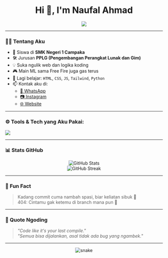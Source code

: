 <h1 align="center">Hi 👋, I'm Naufal Ahmad</h1>
<p align="center">
  <img src="https://readme-typing-svg.herokuapp.com?font=Poppins&size=20&color=09FFC5&center=true&vCenter=true&width=500&lines=Siswa+SMK+PPLG;Web+Dev+Pemula+💻;Ngoding+Sambil+Ngopi+☕;Let's+connect!+🚀" />
</p>

---

### 🧑‍🎓 Tentang Aku
- 🏫 Siswa di **SMK Negeri 1 Campaka**
- 🛠️ Jurusan **PPLG (Pengembangan Perangkat Lunak dan Gim)**
- 💡 Suka ngulik web dan logika koding
- 🎮 Main ML sama Free Fire juga gas terus
- 🌱 Lagi belajar: `HTML`, `CSS`, `JS`, `Tailwind`, `Python`
- 📫 Kontak aku di:
  - [📱 WhatsApp](https://wa.me/6283845709748)
  - [📷 Instagram](https://instagram.com/fal_stigma)
  - [🌐 Website](https://nfal-afk.github.io)

---

### ⚙️ Tools & Tech yang Aku Pakai:
<p>
  <img src="https://skillicons.dev/icons?i=html,css,js,tailwind,py,github,git,androidstudio" />
</p>

---

### 📊 Stats GitHub
<p align="center">
  <img src="https://github-readme-stats.vercel.app/api?username=nfal-afk&show_icons=true&theme=tokyonight&hide_title=false" alt="GitHub Stats" />
  <br />
  <img src="https://github-readme-streak-stats.herokuapp.com/?user=nfal-afk&theme=tokyonight" alt="GitHub Streak" />
</p>

---

### 🎯 Fun Fact
> Kadang commit cuma nambah spasi, biar keliatan sibuk 🤫  
> 404: Cintamu gak ketemu di branch mana pun 🥲

---

### 💬 Quote Ngoding
> *"Code like it's your last compile."*  
> *"Semua bisa dijalankan, asal tidak ada bug yang ngambek."*

---

<p align="center">
  <img src="https://raw.githubusercontent.com/nfal-afk/nfal-afk/output/github-contribution-grid-snake.svg" alt="snake" />
</p>